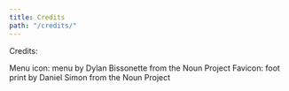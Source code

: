 ```yaml
---
title: Credits
path: "/credits/"
---
```


Credits:

Menu icon: menu by Dylan Bissonette from the Noun Project
Favicon: foot print by Daniel Simon from the Noun Project
